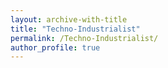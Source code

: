 ```yaml
---
layout: archive-with-title
title: "Techno-Industrialist"
permalink: /Techno-Industrialist/
author_profile: true
---
```

